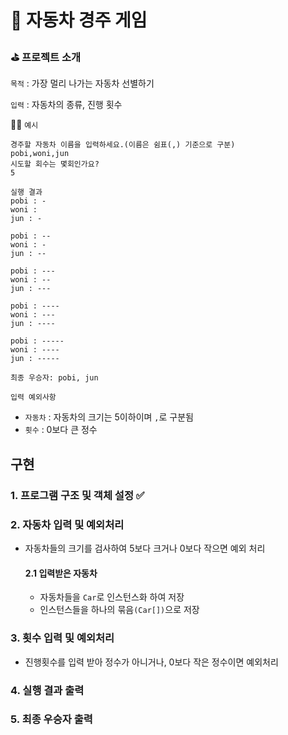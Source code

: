 # 🚗 자동차 경주 게임

### ⛳️ 프로젝트 소개

`목적` : 가장 멀리 나가는 자동차 선별하기

`입력` : 자동차의 종류, 진행 횟수



👨‍💻 `예시`

```
경주할 자동차 이름을 입력하세요.(이름은 쉼표(,) 기준으로 구분)
pobi,woni,jun
시도할 회수는 몇회인가요?
5

실행 결과
pobi : -
woni : 
jun : -

pobi : --
woni : -
jun : --

pobi : ---
woni : --
jun : ---

pobi : ----
woni : ---
jun : ----

pobi : -----
woni : ----
jun : -----

최종 우승자: pobi, jun
```



`입력 예외사항` 

- `자동차` : 자동차의 크기는 5이하이며  `,`로 구분됨
- `횟수` : 0보다 큰 정수



## 구현



### 1. 프로그램 구조 및 객체 설정 ✅



### 2. 자동차 입력 및 예외처리

- 자동차들의 크기를 검사하여 5보다 크거나 0보다 작으면 예외 처리

  

  #### 2.1 입력받은 자동차

  - 자동차들을 `Car`로 인스턴스화 하여 저장
  - 인스턴스들을 하나의 묶음`(Car[])`으로 저장

  

### 3. 횟수 입력 및 예외처리

- 진행횟수를 입력 받아 정수가 아니거나, 0보다 작은 정수이면 예외처리



### 4. 실행 결과 출력

### 5. 최종 우승자 출력
